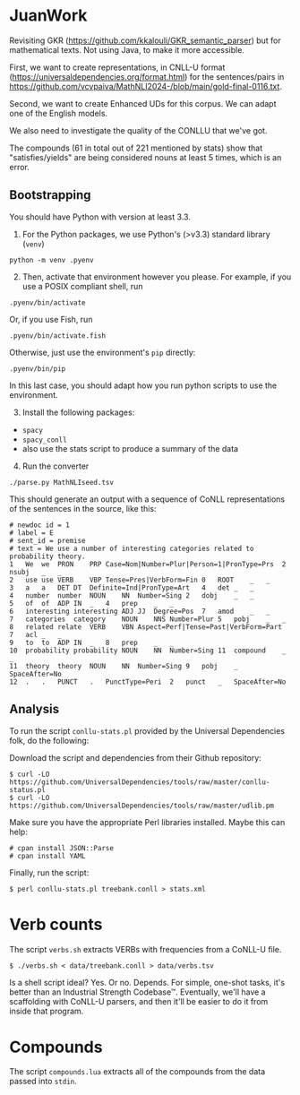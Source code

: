 # JuanWork

Revisiting GKR (https://github.com/kkalouli/GKR_semantic_parser) but for mathematical texts. Not using Java, to make it more accessible.

First, we want to create representations,  in CNLL-U format (https://universaldependencies.org/format.html)
for the sentences/pairs in  https://github.com/vcvpaiva/MathNLI2024-/blob/main/gold-final-0116.txt.

Second, we want to create Enhanced UDs for this corpus. We can adapt one of the English models.

We also need to investigate the quality of the CONLLU that we've got.

The compounds (61 in total out of 221 mentioned by stats) show that "satisfies/yields" are being considered nouns at least 5 times, which is an error.

## Bootstrapping

You should have Python with version at least 3.3.

1. For the Python packages, we use Python's (>v3.3) standard library (`venv`)

```
python -m venv .pyenv
```

2. Then, activate that environment however you please. For example, if you use a POSIX compliant shell, run

```
.pyenv/bin/activate
```

Or, if you use Fish, run

```
.pyenv/bin/activate.fish
```

Otherwise, just use the environment's `pip` directly:

```
.pyenv/bin/pip
```

In this last case, you should adapt how you run python scripts to use the environment.

3. Install the following packages:

- `spacy`
- `spacy_conll`
- also use the stats script to produce a summary of the data

4. Run the converter

```
./parse.py MathNLIseed.tsv
```

This should generate an output with a sequence of CoNLL representations of the sentences in the source, like this:

```
# newdoc id = 1
# label = E
# sent_id = premise
# text = We use a number of interesting categories related to probability theory.
1	We	we	PRON	PRP	Case=Nom|Number=Plur|Person=1|PronType=Prs	2	nsubj	_	_
2	use	use	VERB	VBP	Tense=Pres|VerbForm=Fin	0	ROOT	_	_
3	a	a	DET	DT	Definite=Ind|PronType=Art	4	det	_	_
4	number	number	NOUN	NN	Number=Sing	2	dobj	_	_
5	of	of	ADP	IN	_	4	prep	_	_
6	interesting	interesting	ADJ	JJ	Degree=Pos	7	amod	_	_
7	categories	category	NOUN	NNS	Number=Plur	5	pobj	_	_
8	related	relate	VERB	VBN	Aspect=Perf|Tense=Past|VerbForm=Part	7	acl	_	_
9	to	to	ADP	IN	_	8	prep	_	_
10	probability	probability	NOUN	NN	Number=Sing	11	compound	_	_
11	theory	theory	NOUN	NN	Number=Sing	9	pobj	_	SpaceAfter=No
12	.	.	PUNCT	.	PunctType=Peri	2	punct	_	SpaceAfter=No
```

## Analysis

To run the script `conllu-stats.pl` provided by the Universal Dependencies folk, do the following:

Download the script and dependencies from their Github repository:

```
$ curl -LO https://github.com/UniversalDependencies/tools/raw/master/conllu-status.pl
$ curl -LO https://github.com/UniversalDependencies/tools/raw/master/udlib.pm
```

Make sure you have the appropriate Perl libraries installed. Maybe this can help:

```
# cpan install JSON::Parse
# cpan install YAML
```

Finally, run the script:

```
$ perl conllu-stats.pl treebank.conll > stats.xml
```

# Verb counts

The script `verbs.sh` extracts VERBs with frequencies from a CoNLL-U file.

```
$ ./verbs.sh < data/treebank.conll > data/verbs.tsv
```

Is a shell script ideal? Yes. Or no. Depends. For simple, one-shot tasks,
it's better than an Industrial Strength Codebase™. Eventually, we'll
have a scaffolding with CoNLL-U parsers, and then it'll be easier to do
it from inside that program.

# Compounds

The script `compounds.lua` extracts all of the compounds from the data passed into `stdin`.
